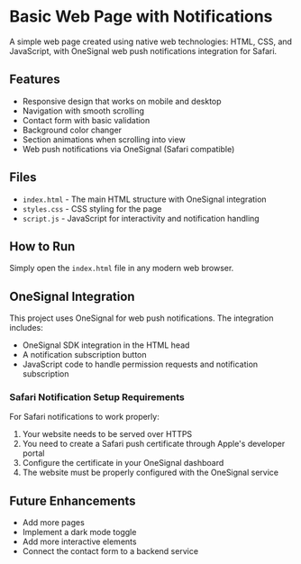 # Basic Web Page with Notifications

A simple web page created using native web technologies: HTML, CSS, and JavaScript, with OneSignal web push notifications integration for Safari.

## Features

- Responsive design that works on mobile and desktop
- Navigation with smooth scrolling
- Contact form with basic validation
- Background color changer
- Section animations when scrolling into view
- Web push notifications via OneSignal (Safari compatible)

## Files

- `index.html` - The main HTML structure with OneSignal integration
- `styles.css` - CSS styling for the page
- `script.js` - JavaScript for interactivity and notification handling

## How to Run

Simply open the `index.html` file in any modern web browser.

## OneSignal Integration

This project uses OneSignal for web push notifications. The integration includes:

- OneSignal SDK integration in the HTML head
- A notification subscription button
- JavaScript code to handle permission requests and notification subscription

### Safari Notification Setup Requirements

For Safari notifications to work properly:

1. Your website needs to be served over HTTPS
2. You need to create a Safari push certificate through Apple's developer portal
3. Configure the certificate in your OneSignal dashboard
4. The website must be properly configured with the OneSignal service

## Future Enhancements

- Add more pages
- Implement a dark mode toggle
- Add more interactive elements
- Connect the contact form to a backend service 